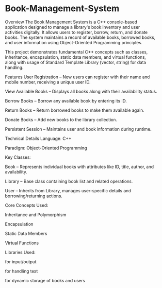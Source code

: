 # Book-Management-System

Overview
The Book Management System is a C++ console-based application designed to manage a library's book inventory and user activities digitally. It allows users to register, borrow, return, and donate books. The system maintains a record of available books, borrowed books, and user information using Object-Oriented Programming principles.

This project demonstrates fundamental C++ concepts such as classes, inheritance, encapsulation, static data members, and virtual functions, along with usage of Standard Template Library (vector, string) for data handling.

Features
User Registration – New users can register with their name and mobile number, receiving a unique user ID.

View Available Books – Displays all books along with their availability status.

Borrow Books – Borrow any available book by entering its ID.

Return Books – Return borrowed books to make them available again.

Donate Books – Add new books to the library collection.

Persistent Session – Maintains user and book information during runtime.

Technical Details
Language: C++

Paradigm: Object-Oriented Programming

Key Classes:

Book – Represents individual books with attributes like ID, title, author, and availability.

Library – Base class containing book list and related operations.

User – Inherits from Library, manages user-specific details and borrowing/returning actions.

Core Concepts Used:

Inheritance and Polymorphism

Encapsulation

Static Data Members

Virtual Functions

Libraries Used:

<iostream> for input/output

<string> for handling text

<vector> for dynamic storage of books and users
